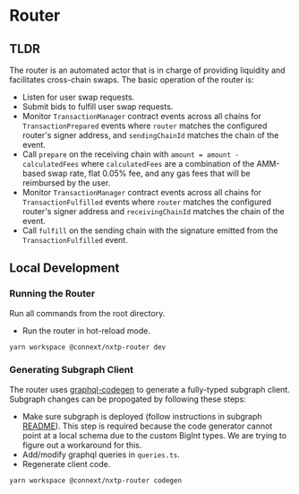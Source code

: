 # Router

## TLDR

The router is an automated actor that is in charge of providing liquidity and facilitates cross-chain swaps. The basic operation of the router is:

- Listen for user swap requests.
- Submit bids to fulfill user swap requests.
- Monitor `TransactionManager` contract events across all chains for `TransactionPrepared` events where `router` matches the configured router's signer address, and `sendingChainId` matches the chain of the event.
- Call `prepare` on the receiving chain with `amount = amount - calculatedFees` where `calculatedFees` are a combination of the AMM-based swap rate, flat 0.05% fee, and any gas fees that will be reimbursed by the user.
- Monitor `TransactionManager` contract events across all chains for `TransactionFulfilled` events where `router` matches the configured router's signer address and `receivingChainId` matches the chain of the event.
- Call `fulfill` on the sending chain with the signature emitted from the `TransactionFulfilled` event.

## Local Development

### Running the Router

Run all commands from the root directory.

- Run the router in hot-reload mode.

```sh
yarn workspace @connext/nxtp-router dev
```

### Generating Subgraph Client

The router uses [graphql-codegen](https://www.graphql-code-generator.com) to generate a fully-typed subgraph client. Subgraph changes can be propogated by following these steps:

- Make sure subgraph is deployed (follow instructions in subgraph [README](../subgraph/README.md)). This step is required because the code generator cannot point at a local schema due to the custom BigInt types. We are trying to figure out a workaround for this.
- Add/modify graphql queries in `queries.ts`.
- Regenerate client code.

```sh
yarn workspace @connext/nxtp-router codegen
```
